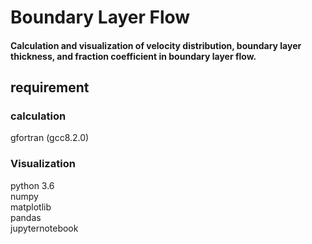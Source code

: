 # Boundary Layer Flow
#### Calculation and visualization of velocity distribution, boundary layer thickness, and fraction coefficient in boundary layer flow.

## requirement
### calculation
gfortran (gcc8.2.0)



### Visualization
python 3.6  
numpy  
matplotlib  
pandas  
jupyternotebook